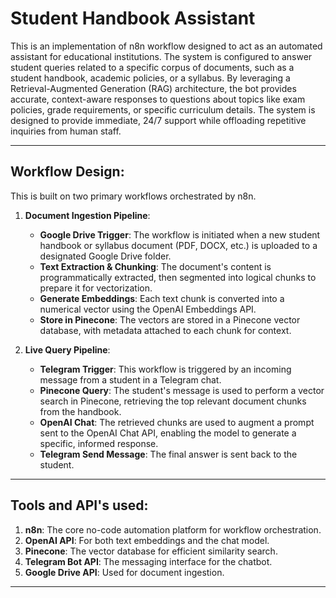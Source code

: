 # Student Handbook Assistant
This is an implementation of n8n workflow designed to act as an automated assistant for educational institutions. The system is configured to answer student queries related to a specific corpus of documents, such as a student handbook, academic policies, or a syllabus. By leveraging a Retrieval-Augmented Generation (RAG) architecture, the bot provides accurate, context-aware responses to questions about topics like exam policies, grade requirements, or specific curriculum details. The system is designed to provide immediate, 24/7 support while offloading repetitive inquiries from human staff.

---
## **Workflow Design**: 
This is built on two primary workflows orchestrated by n8n. 

1.  **Document Ingestion Pipeline**: 
    * **Google Drive Trigger**: The workflow is initiated when a new student handbook or syllabus document (PDF, DOCX, etc.) is uploaded to a designated Google Drive folder. 
    * **Text Extraction & Chunking**: The document's content is programmatically extracted, then segmented into logical chunks to prepare it for vectorization. 
    * **Generate Embeddings**: Each text chunk is converted into a numerical vector using the OpenAI Embeddings API. 
    * **Store in Pinecone**: The vectors are stored in a Pinecone vector database, with metadata attached to each chunk for context. 

2.  **Live Query Pipeline**: 
    * **Telegram Trigger**: This workflow is triggered by an incoming message from a student in a Telegram chat. 
    * **Pinecone Query**: The student's message is used to perform a vector search in Pinecone, retrieving the top relevant document chunks from the handbook. 
    * **OpenAI Chat**: The retrieved chunks are used to augment a prompt sent to the OpenAI Chat API, enabling the model to generate a specific, informed response. 
    * **Telegram Send Message**: The final answer is sent back to the student. 

---

## **Tools and API's used**: 
1.  **n8n**: The core no-code automation platform for workflow orchestration. 
2.  **OpenAI API**: For both text embeddings and the chat model. 
3.  **Pinecone**: The vector database for efficient similarity search. 
4.  **Telegram Bot API**: The messaging interface for the chatbot. 
5.  **Google Drive API**: Used for document ingestion. 

---